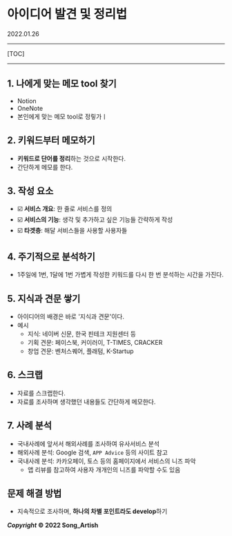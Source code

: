 # 아이디어 발견 및 정리법

2022.01.26

---

[TOC]

---



## 1. 나에게 맞는 메모 tool 찾기

- Notion
- OneNote
- 본인에게 맞는 메모 tool로 정맇가ㅣ



## 2. 키워드부터 메모하기

- **키워드로 단어를 정리**하는 것으로 시작한다.
- 간단하게 메모를 한다.



## 3. 작성 요소

- :ballot_box_with_check: **서비스 개요**: 한 줄로 서비스를 정의
- :ballot_box_with_check: **서비스의 기능**: 생각 및 추가하고 싶은 기능들 간략하게 작성
- :ballot_box_with_check: **타겟층**: 해달 서비스들을 사용할 사용자들



## 4. 주기적으로 분석하기

- 1주일에 1번, 1달에 1번 가볍게 작성한 키워드를 다시 한 번 분석하는 시간을 가진다.



## 5. 지식과 견문 쌓기

- 아이디어의 배경은 바로 '지식과 견문'이다.
- 예시
  - 지식: 네이버 신문, 한국 핀테크 지원센터 등
  - 기획 견문: 페이스북, 커이러이, T-TIMES, CRACKER
  - 창업 견문: 벤처스퀘어, 플래텀, K-Startup



## 6. 스크랩

- 자료를 스크랩한다.
- 자료를 조사하며 생각했던 내용들도 간단하게 메모한다.



## 7. 사례 분석

- 국내사례에 앞서서 해외사례를 조사하여 유사서비스 분석
- 해외사례 분석: Google 검색, `APP Advice` 등의 사이트 참고
- 국내사례 분석: 카카오페이, 토스 등의 홈페이지에서 서비스의 니즈 파악
  - 앱 리뷰를 참고하여 사용자 개개인의 니즈를 파악할 수도 있음



## 문제 해결 방법

- 지속적으로 조사하며, **하나의 차별 포인트라도 develop**하기



***Copyright* © 2022 Song_Artish**